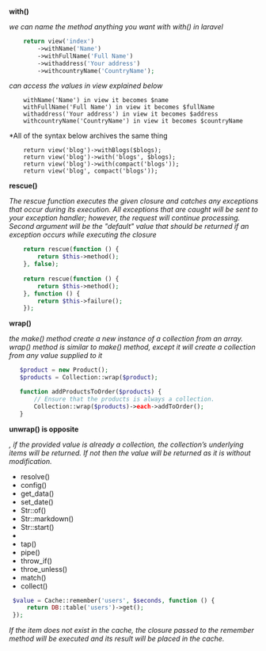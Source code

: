 **with()**

*we can name the method anything you want with with() in laravel*
```php
    return view('index')
        ->withName('Name')
        ->withFullName('Full Name')
        ->withaddress('Your address')
        ->withcountryName('CountryName');
```

*can access the values in view explained below*
```
    withName('Name') in view it becomes $name
    withFullName('Full Name') in view it becomes $fullName
    withaddress('Your address') in view it becomes $address
    withcountryName('CountryName') in view it becomes $countryName
```

*All of the syntax below archives the same thing
```
    return view('blog')->withBlogs($blogs);    
    return view('blog')->with('blogs', $blogs);    
    return view('blog')->with(compact('blogs'));    
    return view('blog', compact('blogs'));
```


**rescue()**

*The rescue function executes the given closure and catches any exceptions that occur during its 
execution. All exceptions that are caught will be sent to your exception handler; however, 
the request will continue processing. Second argument will be the "default" value that should be
 returned if an exception occurs while executing the closure*

```php
    return rescue(function () {
        return $this->method();
    }, false);
     
    return rescue(function () {
        return $this->method();
    }, function () {
        return $this->failure();
    });
```

**wrap()**

*the make() method create a new instance of a collection from an array. wrap() method is similar
 to make() method, except it will create a collection from any value supplied to it*
 
 ```php
    $product = new Product();
    $products = Collection::wrap($product);

    function addProductsToOrder($products) {
        // Ensure that the products is always a collection.
        Collection::wrap($products)->each->addToOrder();
    }
```

**unwrap() is opposite**

*, if the provided value is already a collection, the collection’s underlying items will be returned.
 If not then the value will be returned as it is without modification.*
 
 - resolve()
 - config()
 - get_data()
 - set_date()
 - Str::of()
 - Str::markdown()
 - Str::start()
- 
 - tap()
 - pipe()
 - throw_if()
 - throe_unless()
 - match()
 - collect()
 
 
```php
 $value = Cache::remember('users', $seconds, function () {
     return DB::table('users')->get();
 });
```
 
*If the item does not exist in the cache, the closure passed to the remember method will be executed and its result 
will be placed in the cache.*